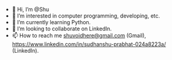 - 👋 Hi, I’m @Shu
- 👀 I’m interested in computer programming, developing, etc.
- 🌱 I’m currently learning Python.
- 💞️ I’m looking to collaborate on LinkedIn.
- 📫 How to reach me shuvoidhere@gmail.com (Gmail), https://www.linkedin.com/in/sudhanshu-prabhat-024a8223a/ (LinkedIn).
